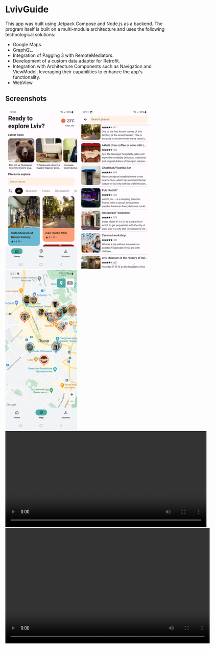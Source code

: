 # LvivGuide

This app was built using Jetpack Compose and Node.js as a backend. The program itself is built on a multi-module architecture and uses the following technological solutions:

* Google Maps.
* GraphQL.
* Integration of Pagging 3 with RemoteMediators.
* Development of a custom data adapter for Retrofit.
* Integration with Architecture Components such as Navigation and ViewModel, leveraging their capabilities to enhance the app's functionality.
* WebView.

## Screenshots

<img src="media/Screenshot_1.jpg" width="225"></img>
<img src="media/Screenshot_2.jpg" width="225"></img>
<img src="media/Screenshot_3.jpg" width="225"></img>
<video width="630" height="300" src="media/Video.mp4"></video>
<video width="640" height="360" controls>
  <source src="media/Video.mp4" type="video/mp4">
  Your browser does not support the video tag.
</video>
